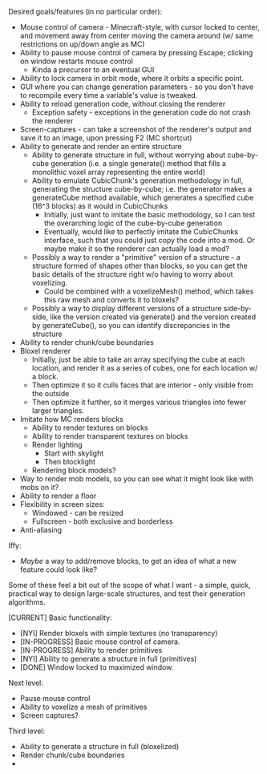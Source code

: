 Desired goals/features (in no particular order):

* Mouse control of camera - Minecraft-style, with cursor locked to center, and movement away from center moving the camera around (w/ same restrictions on up/down angle as MC)
* Ability to pause mouse control of camera by pressing Escape; clicking on window restarts mouse control
  * Kinda a precursor to an eventual GUI
* Ability to lock camera in orbit mode, where it orbits a specific point.
* GUI where you can change generation parameters - so you don't have to recompile every time a variable's value is tweaked.
* Ability to reload generation code, without closing the renderer
  * Exception safety - exceptions in the generation code do not crash the renderer
* Screen-captures - can take a screenshot of the renderer's output and save it to an image, upon pressing F2 (MC shortcut)
* Ability to generate and render an entire structure
  * Ability to generate structure in full, without worrying about cube-by-cube generation (i.e. a single generate() method that fills a monolithic voxel array representing the entire world)
  * Ability to emulate CubicChunk's generation methodology in full, generating the structure cube-by-cube; i.e. the generator makes a generateCube method available, which generates a specified cube (16^3 blocks) as it would in CubicChunks
    * Initially, just want to imitate the basic methodology, so I can test the overarching logic of the cube-by-cube generation
    * Eventually, would like to perfectly imitate the CubicChunks interface, such that you could just copy the code into a mod. Or maybe make it so the renderer can actually load a mod?
  * Possibly a way to render a "primitive" version of a structure - a structure formed of shapes other than blocks, so you can get the basic details of the structure right w/o having to worry about voxelizing.
    * Could be combined with a voxelizeMesh() method, which takes this raw mesh and converts it to bloxels?
  * Possibly a way to display different versions of a structure side-by-side, like the version created via generate() and the version created by generateCube(), so you can identify discrepancies in the structure
* Ability to render chunk/cube boundaries
* Bloxel renderer
  * Initially, just be able to take an array specifying the cube at each location, and render it as a series of cubes, one for each location w/ a block.
  * Then optimize it so it culls faces that are interior - only visible from the outside
  * Then optimize it further, so it merges various triangles into fewer larger triangles.
* Imitate how MC renders blocks
  * Ability to render textures on blocks
  * Ability to render transparent textures on blocks
  * Render lighting
    * Start with skylight
    * Then blocklight
  * Rendering block models?
* Way to render mob models, so you can see what it might look like with mobs on it?
* Ability to render a floor
* Flexibility in screen sizes:
  * Windowed - can be resized
  * Fullscreen - both exclusive and borderless
* Anti-aliasing

Iffy:
* *Maybe* a way to add/remove blocks, to get an idea of what a new feature could look like?

Some of these feel a bit out of the scope of what I want - a simple, quick, practical way to design large-scale structures, and test their generation algorithms.

[CURRENT] Basic functionality:
* [NYI] Render bloxels with simple textures (no transparency)
* [IN-PROGRESS] Basic mouse control of camera.
* [IN-PROGRESS] Ability to render primitives
* [NYI] Ability to generate a structure in full (primitives)
* [DONE] Window locked to maximized window.

Next level:
* Pause mouse control
* Ability to voxelize a mesh of primitives
* Screen captures?

Third level:
* Ability to generate a structure in full (bloxelized)
* Render chunk/cube boundaries
* 